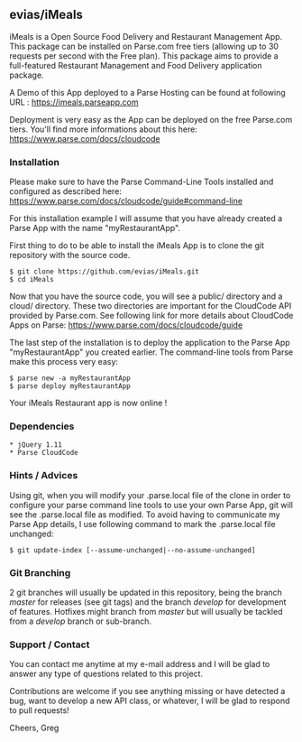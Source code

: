 ## evias/iMeals
iMeals is a Open Source Food Delivery and Restaurant Management App. This
package can be installed on Parse.com free tiers (allowing up to 30 requests
per second with the Free plan). This package aims to provide a full-featured
Restaurant Management and Food Delivery application package.

A Demo of this App deployed to a Parse Hosting can be found at following
URL : https://imeals.parseapp.com

Deployment is very easy as the App can be deployed on the free Parse.com
tiers. You'll find more informations about this here: https://www.parse.com/docs/cloudcode

### Installation
Please make sure to have the Parse Command-Line Tools installed and configured
as described here: https://www.parse.com/docs/cloudcode/guide#command-line

For this installation example I will assume that you have already created
a Parse App with the name "myRestaurantApp".

First thing to do to be able to install the iMeals App is to clone
the git repository with the source code.

    $ git clone https://github.com/evias/iMeals.git
    $ cd iMeals

Now that you have the source code, you will see a public/ directory and a
cloud/ directory. These two directories are important for the CloudCode API
provided by Parse.com. See following link for more details about CloudCode
Apps on Parse: https://www.parse.com/docs/cloudcode/guide

The last step of the installation is to deploy the application to the Parse
App "myRestaurantApp" you created earlier. The command-line tools from Parse
make this process very easy:

    $ parse new -a myRestaurantApp
    $ parse deploy myRestaurantApp

Your iMeals Restaurant app is now online !

### Dependencies
    * jQuery 1.11
    * Parse CloudCode

### Hints / Advices
Using git, when you will modify your .parse.local file of the clone in order
to configure your parse command line tools to use your own Parse App, git will
see the .parse.local file as modified. To avoid having to communicate my Parse
App details, I use following command to mark the .parse.local file unchanged:

    $ git update-index [--assume-unchanged|--no-assume-unchanged]

### Git Branching
2 git branches will usually be updated in this repository, being the branch
*master* for releases (see git tags) and the branch *develop* for development
of features. Hotfixes might branch from *master* but will usually be tackled
from a *develop* branch or sub-branch.

### Support / Contact
You can contact me anytime at my e-mail address and I will be glad to answer
any type of questions related to this project.

Contributions are welcome if you see anything missing or have detected a
bug, want to develop a new API class, or whatever, I will be glad to respond
to pull requests!

Cheers,
Greg
